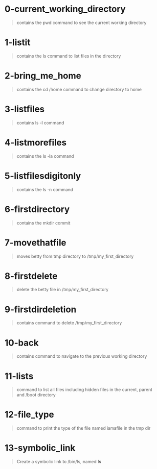 # 0-current_working_directory
> contains the pwd command to see the current working directory
# 1-listit
> contains the ls command to list files in the directory
# 2-bring_me_home
> contains the cd /home command to change directory to home
# 3-listfiles
> contains ls -l command
# 4-listmorefiles
> contains the ls -la command
# 5-listfilesdigitonly
> contains the ls -n command
# 6-firstdirectory
> contains the mkdir commit
# 7-movethatfile
> moves betty from tmp directory to /tmp/my_first_directory
# 8-firstdelete
> delete the betty file in /tmp/my_first_directory
# 9-firstdirdeletion
> contains command to delete /tmp/my_first_directory
# 10-back
> contains command to navigate to the previous working directory
# 11-lists
> command to list all files including hidden files in the current, parent and /boot directory
# 12-file_type
> command to print the type of the file named iamafile in the tmp dir
# 13-symbolic_link
> Create a symbolic link to /bin/ls, named __ls__

